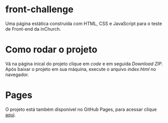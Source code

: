 # front-challenge
Uma página estática construída com HTML, CSS e JavaScript para o teste de Front-end da inChurch.

# Como rodar o projeto
Vá na página inical do projeto clique em *code* e em seguida *Download ZIP*. Após baixar o projeto em sua máquina, execute o arquivo *index.html* no navegador.

# Pages
O projeto está também disponível no GitHub Pages, para acessar clique [aqui](https://bernardocastro.github.io/front-challenge/).
